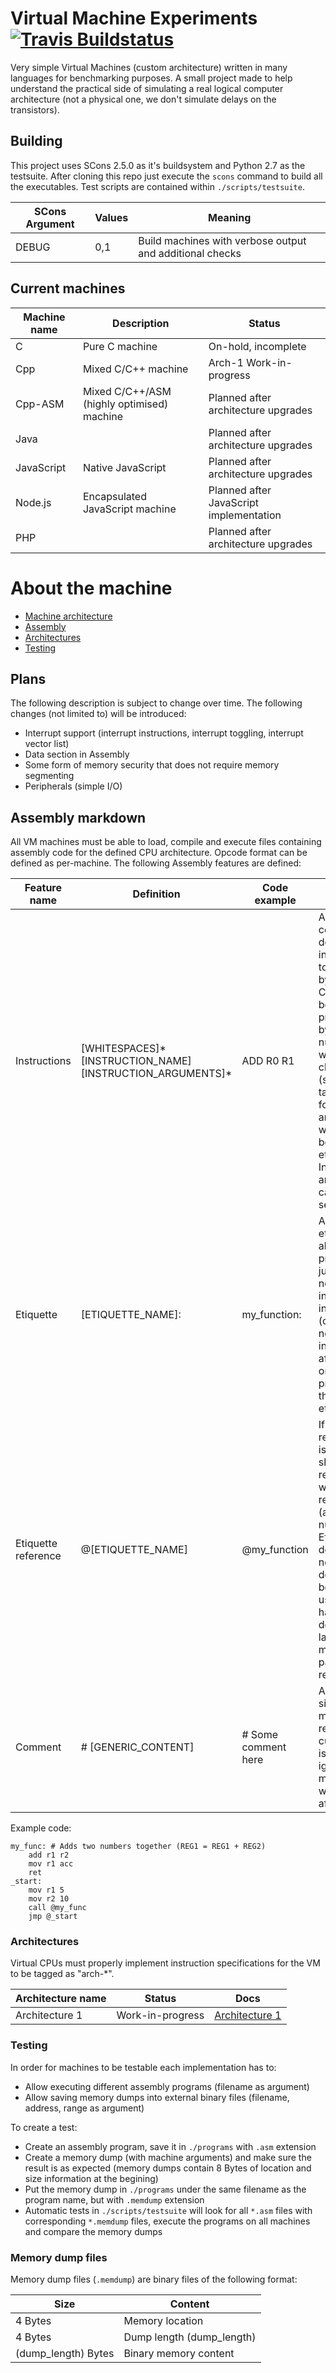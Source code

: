 # Virtual Machine Experiments [![Travis Buildstatus](https://travis-ci.org/WalasPrime/vm-experiments.svg)](https://travis-ci.org/WalasPrime/vm-experiments/)
Very simple Virtual Machines (custom architecture) written in many languages for benchmarking purposes. A small project made to help understand the practical side of simulating a real logical computer architecture (not a physical one, we don't simulate delays on the transistors).

## Building
This project uses SCons 2.5.0 as it's buildsystem and Python 2.7 as the testsuite. After cloning this repo just execute the `scons` command to build all the executables.
Test scripts are contained within `./scripts/testsuite`.

SCons Argument | Values | Meaning
---- | ---- | ----
DEBUG | 0,1 | Build machines with verbose output and additional checks

## Current machines
Machine name | Description | Status
---- | ---- | ----
C | Pure C machine | On-hold, incomplete
Cpp | Mixed C/C++ machine | Arch-1 Work-in-progress
Cpp-ASM | Mixed C/C++/ASM (highly optimised) machine | Planned after architecture upgrades
Java | | Planned after architecture upgrades
JavaScript | Native JavaScript | Planned after architecture upgrades
Node.js | Encapsulated JavaScript machine | Planned after JavaScript implementation
PHP | | Planned after architecture upgrades

# About the machine

* [Machine architecture](#architecture)
* [Assembly](#assembly-markdown)
* [Architectures](#architectures)
* [Testing](#testing)

## Plans
The following description is subject to change over time. The following changes (not limited to) will be introduced:
* Interrupt support (interrupt instructions, interrupt toggling, interrupt vector list)
* Data section in Assembly
* Some form of memory security that does not require memory segmenting
* Peripherals (simple I/O)

## Assembly markdown
All VM machines must be able to load, compile and execute files containing assembly code for the defined CPU architecture. Opcode format can be defined as per-machine.
The following Assembly features are defined:

Feature name | Definition | Code example | Notes
---- | ---- | ---- | ----
Instructions | [WHITESPACES]* [INSTRUCTION_NAME] [INSTRUCTION_ARGUMENTS]* | ADD R0 R1 | A line of code may define an instruction to execute by the CPU. It may be preceeded by any number of whitespace characters (spaces, tabs) and followed by arguments, which may be etiquettes. Instructions are not case-sensitive.
Etiquette | [ETIQUETTE_NAME]: | my_function: | An etiquette allows the program to jump to the next instruction in the code (or to the next instruction after the one preceeding the etiquette).
Etiquette reference | @[ETIQUETTE_NAME] | @my_function | If a reference is used, it should be replaced with the real value (address number). Etiquettes do not need to be defined before are used (but have to be defined later - multipass parsing is required).
Comment | # [GENERIC_CONTENT] | # Some comment here | A comment sign `#` means the rest of the current line is to be ignored no matter what's after it.

Example code:
```
my_func: # Adds two numbers together (REG1 = REG1 + REG2)
	add r1 r2
	mov r1 acc
	ret
_start:
	mov r1 5
	mov r2 10
	call @my_func
	jmp @_start
```

### Architectures
Virtual CPUs must properly implement instruction specifications for the VM to be tagged as "arch-*".

Architecture name | Status | Docs
---- | ---- | ----
Architecture 1 | Work-in-progress | [Architecture 1](doc/arch/arch1.md)

### Testing
In order for machines to be testable each implementation has to:
* Allow executing different assembly programs (filename as argument)
* Allow saving memory dumps into external binary files (filename, address, range as argument)

To create a test:
* Create an assembly program, save it in `./programs` with `.asm` extension
* Create a memory dump (with machine arguments) and make sure the result is as expected (memory dumps contain 8 Bytes of location and size information at the begining)
* Put the memory dump in `./programs` under the same filename as the program name, but with `.memdump` extension
* Automatic tests in `./scripts/testsuite` will look for all `*.asm` files with corresponding `*.memdump` files, execute the programs on all machines and compare the memory dumps

### Memory dump files
Memory dump files (`.memdump`) are binary files of the following format:

Size | Content
---- | ----
4 Bytes | Memory location
4 Bytes | Dump length (dump_length)
(dump_length) Bytes | Binary memory content
